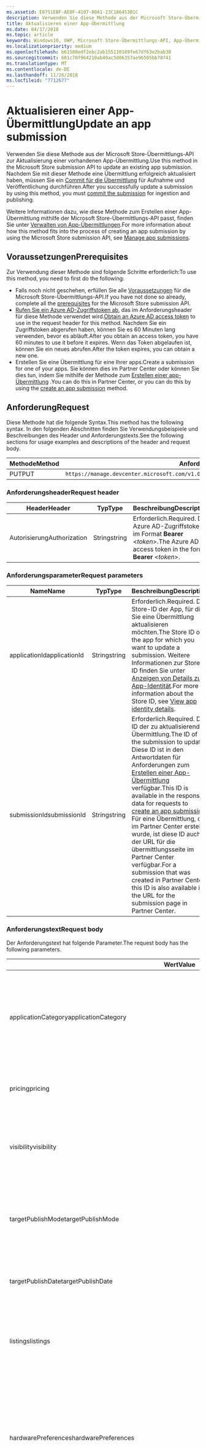 ```yaml
---
ms.assetid: E8751EBF-AE0F-4107-80A1-23C186453B1C
description: Verwenden Sie diese Methode aus der Microsoft Store-Übermittlungs-API zur Aktualisierung einer vorhandenen App-Übermittlung.
title: Aktualisieren einer App-Übermittlung
ms.date: 04/17/2018
ms.topic: article
keywords: Windows10, UWP, Microsoft Store-Übermittlungs-API, App-Übermittlung, Aktualisieren
ms.localizationpriority: medium
ms.openlocfilehash: b61508edf2ebc2ab155110189fe67df63e2bab30
ms.sourcegitcommit: 681c70f964210ab49ac5d06357ae96505bb78741
ms.translationtype: MT
ms.contentlocale: de-DE
ms.lasthandoff: 11/26/2018
ms.locfileid: "7712677"
---
```

# <a name="update-an-app-submission"></a><span data-ttu-id="80536-104">Aktualisieren einer App-Übermittlung</span><span class="sxs-lookup"><span data-stu-id="80536-104">Update an app submission</span></span>

<span data-ttu-id="80536-105">Verwenden Sie diese Methode aus der Microsoft Store-Übermittlungs-API zur Aktualisierung einer vorhandenen App-Übermittlung.</span><span class="sxs-lookup"><span data-stu-id="80536-105">Use this method in the Microsoft Store submission API to update an existing app submission.</span></span> <span data-ttu-id="80536-106">Nachdem Sie mit dieser Methode eine Übermittlung erfolgreich aktualisiert haben, müssen Sie ein [Commit für die Übermittlung](commit-an-app-submission.md) für Aufnahme und Veröffentlichung durchführen.</span><span class="sxs-lookup"><span data-stu-id="80536-106">After you successfully update a submission by using this method, you must [commit the submission](commit-an-app-submission.md) for ingestion and publishing.</span></span>

<span data-ttu-id="80536-107">Weitere Informationen dazu, wie diese Methode zum Erstellen einer App-Übermittlung mithilfe der Microsoft Store-Übermittlungs-API passt, finden Sie unter [Verwalten von App-Übermittlungen](manage-app-submissions.md).</span><span class="sxs-lookup"><span data-stu-id="80536-107">For more information about how this method fits into the process of creating an app submission by using the Microsoft Store submission API, see [Manage app submissions](manage-app-submissions.md).</span></span>

## <a name="prerequisites"></a><span data-ttu-id="80536-108">Voraussetzungen</span><span class="sxs-lookup"><span data-stu-id="80536-108">Prerequisites</span></span>

<span data-ttu-id="80536-109">Zur Verwendung dieser Methode sind folgende Schritte erforderlich:</span><span class="sxs-lookup"><span data-stu-id="80536-109">To use this method, you need to first do the following:</span></span>

* <span data-ttu-id="80536-110">Falls noch nicht geschehen, erfüllen Sie alle [Voraussetzungen](create-and-manage-submissions-using-windows-store-services.md#prerequisites) für die Microsoft Store-Übermittlungs-API.</span><span class="sxs-lookup"><span data-stu-id="80536-110">If you have not done so already, complete all the [prerequisites](create-and-manage-submissions-using-windows-store-services.md#prerequisites) for the Microsoft Store submission API.</span></span>
* <span data-ttu-id="80536-111">[Rufen Sie ein Azure AD-Zugriffstoken ab](create-and-manage-submissions-using-windows-store-services.md#obtain-an-azure-ad-access-token), das im Anforderungsheader für diese Methode verwendet wird.</span><span class="sxs-lookup"><span data-stu-id="80536-111">[Obtain an Azure AD access token](create-and-manage-submissions-using-windows-store-services.md#obtain-an-azure-ad-access-token) to use in the request header for this method.</span></span> <span data-ttu-id="80536-112">Nachdem Sie ein Zugriffstoken abgerufen haben, können Sie es 60 Minuten lang verwenden, bevor es abläuft.</span><span class="sxs-lookup"><span data-stu-id="80536-112">After you obtain an access token, you have 60 minutes to use it before it expires.</span></span> <span data-ttu-id="80536-113">Wenn das Token abgelaufen ist, können Sie ein neues abrufen.</span><span class="sxs-lookup"><span data-stu-id="80536-113">After the token expires, you can obtain a new one.</span></span>
* <span data-ttu-id="80536-114">Erstellen Sie eine Übermittlung für eine Ihrer apps.</span><span class="sxs-lookup"><span data-stu-id="80536-114">Create a submission for one of your apps.</span></span> <span data-ttu-id="80536-115">Sie können dies im Partner Center oder können Sie dies tun, indem Sie mithilfe der Methode zum [Erstellen einer app-Übermittlung](create-an-app-submission.md) .</span><span class="sxs-lookup"><span data-stu-id="80536-115">You can do this in Partner Center, or you can do this by using the [create an app submission](create-an-app-submission.md) method.</span></span>

## <a name="request"></a><span data-ttu-id="80536-116">Anforderung</span><span class="sxs-lookup"><span data-stu-id="80536-116">Request</span></span>

<span data-ttu-id="80536-117">Diese Methode hat die folgende Syntax.</span><span class="sxs-lookup"><span data-stu-id="80536-117">This method has the following syntax.</span></span> <span data-ttu-id="80536-118">In den folgenden Abschnitten finden Sie Verwendungsbeispiele und Beschreibungen des Header und Anforderungstexts.</span><span class="sxs-lookup"><span data-stu-id="80536-118">See the following sections for usage examples and descriptions of the header and request body.</span></span>

| <span data-ttu-id="80536-119">Methode</span><span class="sxs-lookup"><span data-stu-id="80536-119">Method</span></span> | <span data-ttu-id="80536-120">Anforderungs-URI</span><span class="sxs-lookup"><span data-stu-id="80536-120">Request URI</span></span>                                                      |
|--------|------------------------------------------------------------------|
| <span data-ttu-id="80536-121">PUT</span><span class="sxs-lookup"><span data-stu-id="80536-121">PUT</span></span>   | ```https://manage.devcenter.microsoft.com/v1.0/my/applications/{applicationId}/submissions/{submissionId}  ``` |


### <a name="request-header"></a><span data-ttu-id="80536-122">Anforderungsheader</span><span class="sxs-lookup"><span data-stu-id="80536-122">Request header</span></span>

| <span data-ttu-id="80536-123">Header</span><span class="sxs-lookup"><span data-stu-id="80536-123">Header</span></span>        | <span data-ttu-id="80536-124">Typ</span><span class="sxs-lookup"><span data-stu-id="80536-124">Type</span></span>   | <span data-ttu-id="80536-125">Beschreibung</span><span class="sxs-lookup"><span data-stu-id="80536-125">Description</span></span>                                                                 |
|---------------|--------|-----------------------------------------------------------------------------|
| <span data-ttu-id="80536-126">Autorisierung</span><span class="sxs-lookup"><span data-stu-id="80536-126">Authorization</span></span> | <span data-ttu-id="80536-127">String</span><span class="sxs-lookup"><span data-stu-id="80536-127">string</span></span> | <span data-ttu-id="80536-128">Erforderlich.</span><span class="sxs-lookup"><span data-stu-id="80536-128">Required.</span></span> <span data-ttu-id="80536-129">Das Azure AD-Zugriffstoken im Format **Bearer** &lt;*token*&gt;.</span><span class="sxs-lookup"><span data-stu-id="80536-129">The Azure AD access token in the form **Bearer** &lt;*token*&gt;.</span></span> |


### <a name="request-parameters"></a><span data-ttu-id="80536-130">Anforderungsparameter</span><span class="sxs-lookup"><span data-stu-id="80536-130">Request parameters</span></span>

| <span data-ttu-id="80536-131">Name</span><span class="sxs-lookup"><span data-stu-id="80536-131">Name</span></span>        | <span data-ttu-id="80536-132">Typ</span><span class="sxs-lookup"><span data-stu-id="80536-132">Type</span></span>   | <span data-ttu-id="80536-133">Beschreibung</span><span class="sxs-lookup"><span data-stu-id="80536-133">Description</span></span>                                                                 |
|---------------|--------|-----------------------------------------------------------------------------|
| <span data-ttu-id="80536-134">applicationId</span><span class="sxs-lookup"><span data-stu-id="80536-134">applicationId</span></span> | <span data-ttu-id="80536-135">String</span><span class="sxs-lookup"><span data-stu-id="80536-135">string</span></span> | <span data-ttu-id="80536-136">Erforderlich.</span><span class="sxs-lookup"><span data-stu-id="80536-136">Required.</span></span> <span data-ttu-id="80536-137">Die Store-ID der App, für die Sie eine Übermittlung aktualisieren möchten.</span><span class="sxs-lookup"><span data-stu-id="80536-137">The Store ID of the app for which you want to update a submission.</span></span> <span data-ttu-id="80536-138">Weitere Informationen zur Store-ID finden Sie unter [Anzeigen von Details zur App-Identität](https://msdn.microsoft.com/windows/uwp/publish/view-app-identity-details).</span><span class="sxs-lookup"><span data-stu-id="80536-138">For more information about the Store ID, see [View app identity details](https://msdn.microsoft.com/windows/uwp/publish/view-app-identity-details).</span></span>  |
| <span data-ttu-id="80536-139">submissionId</span><span class="sxs-lookup"><span data-stu-id="80536-139">submissionId</span></span> | <span data-ttu-id="80536-140">String</span><span class="sxs-lookup"><span data-stu-id="80536-140">string</span></span> | <span data-ttu-id="80536-141">Erforderlich.</span><span class="sxs-lookup"><span data-stu-id="80536-141">Required.</span></span> <span data-ttu-id="80536-142">Die ID der zu aktualisierenden Übermittlung.</span><span class="sxs-lookup"><span data-stu-id="80536-142">The ID of the submission to update.</span></span> <span data-ttu-id="80536-143">Diese ID ist in den Antwortdaten für Anforderungen zum [Erstellen einer App-Übermittlung](create-an-app-submission.md) verfügbar.</span><span class="sxs-lookup"><span data-stu-id="80536-143">This ID is available in the response data for requests to [create an app submission](create-an-app-submission.md).</span></span> <span data-ttu-id="80536-144">Für eine Übermittlung, die im Partner Center erstellt wurde, ist diese ID auch in der URL für die übermittlungsseite im Partner Center verfügbar.</span><span class="sxs-lookup"><span data-stu-id="80536-144">For a submission that was created in Partner Center, this ID is also available in the URL for the submission page in Partner Center.</span></span>  |


### <a name="request-body"></a><span data-ttu-id="80536-145">Anforderungstext</span><span class="sxs-lookup"><span data-stu-id="80536-145">Request body</span></span>

<span data-ttu-id="80536-146">Der Anforderungstext hat folgende Parameter.</span><span class="sxs-lookup"><span data-stu-id="80536-146">The request body has the following parameters.</span></span>

| <span data-ttu-id="80536-147">Wert</span><span class="sxs-lookup"><span data-stu-id="80536-147">Value</span></span>      | <span data-ttu-id="80536-148">Typ</span><span class="sxs-lookup"><span data-stu-id="80536-148">Type</span></span>   | <span data-ttu-id="80536-149">Beschreibung</span><span class="sxs-lookup"><span data-stu-id="80536-149">Description</span></span>                                                                                                                                                                                                                                                                         |
|------------|--------|----------------------------------------------------------------------------------------------------------------------------------------------------------------------------------------------------------------------------------------------------------------------------------------|
| <span data-ttu-id="80536-150">applicationCategory</span><span class="sxs-lookup"><span data-stu-id="80536-150">applicationCategory</span></span>           | <span data-ttu-id="80536-151">string</span><span class="sxs-lookup"><span data-stu-id="80536-151">string</span></span>  |   <span data-ttu-id="80536-152">Eine Zeichenfolge, die [Kategorie und/oder Unterkategorie](https://msdn.microsoft.com/windows/uwp/publish/category-and-subcategory-table) für Ihre App angibt.</span><span class="sxs-lookup"><span data-stu-id="80536-152">A string that specifies the [category and/or subcategory](https://msdn.microsoft.com/windows/uwp/publish/category-and-subcategory-table) for your app.</span></span> <span data-ttu-id="80536-153">Kategorien und Unterkategorien werden mit einem Unterstrich "_" zu einer einzigen Zeichenfolge zusammengefasst, z.B. **BooksAndReference_EReader**.</span><span class="sxs-lookup"><span data-stu-id="80536-153">Categories and subcategories are combined into a single string with the underscore '_' character, such as **BooksAndReference_EReader**.</span></span>      |  
| <span data-ttu-id="80536-154">pricing</span><span class="sxs-lookup"><span data-stu-id="80536-154">pricing</span></span>           |  <span data-ttu-id="80536-155">object</span><span class="sxs-lookup"><span data-stu-id="80536-155">object</span></span>  | <span data-ttu-id="80536-156">Ein Objekt, das Preisinfos für die App enthält.</span><span class="sxs-lookup"><span data-stu-id="80536-156">An object that contains pricing info for the app.</span></span> <span data-ttu-id="80536-157">Weitere Informationen finden Sie im Abschnitt [Preisressource](manage-app-submissions.md#pricing-object).</span><span class="sxs-lookup"><span data-stu-id="80536-157">For more information, see the [Pricing resource](manage-app-submissions.md#pricing-object) section.</span></span>       |   
| <span data-ttu-id="80536-158">visibility</span><span class="sxs-lookup"><span data-stu-id="80536-158">visibility</span></span>           |  <span data-ttu-id="80536-159">string</span><span class="sxs-lookup"><span data-stu-id="80536-159">string</span></span>  |  <span data-ttu-id="80536-160">Die Sichtbarkeit der App.</span><span class="sxs-lookup"><span data-stu-id="80536-160">The visibility of the app.</span></span> <span data-ttu-id="80536-161">Folgende Werte sind möglich:</span><span class="sxs-lookup"><span data-stu-id="80536-161">This can be one of the following values:</span></span> <ul><li><span data-ttu-id="80536-162">Hidden</span><span class="sxs-lookup"><span data-stu-id="80536-162">Hidden</span></span></li><li><span data-ttu-id="80536-163">Public</span><span class="sxs-lookup"><span data-stu-id="80536-163">Public</span></span></li><li><span data-ttu-id="80536-164">Private</span><span class="sxs-lookup"><span data-stu-id="80536-164">Private</span></span></li><li><span data-ttu-id="80536-165">NotSet</span><span class="sxs-lookup"><span data-stu-id="80536-165">NotSet</span></span></li></ul>       |   
| <span data-ttu-id="80536-166">targetPublishMode</span><span class="sxs-lookup"><span data-stu-id="80536-166">targetPublishMode</span></span>           | <span data-ttu-id="80536-167">string</span><span class="sxs-lookup"><span data-stu-id="80536-167">string</span></span>  | <span data-ttu-id="80536-168">Der Publish-Modus für die Übermittlung.</span><span class="sxs-lookup"><span data-stu-id="80536-168">The publish mode for the submission.</span></span> <span data-ttu-id="80536-169">Folgende Werte sind möglich:</span><span class="sxs-lookup"><span data-stu-id="80536-169">This can be one of the following values:</span></span> <ul><li><span data-ttu-id="80536-170">Immediate</span><span class="sxs-lookup"><span data-stu-id="80536-170">Immediate</span></span></li><li><span data-ttu-id="80536-171">Manual</span><span class="sxs-lookup"><span data-stu-id="80536-171">Manual</span></span></li><li><span data-ttu-id="80536-172">SpecificDate</span><span class="sxs-lookup"><span data-stu-id="80536-172">SpecificDate</span></span></li></ul> |
| <span data-ttu-id="80536-173">targetPublishDate</span><span class="sxs-lookup"><span data-stu-id="80536-173">targetPublishDate</span></span>           | <span data-ttu-id="80536-174">string</span><span class="sxs-lookup"><span data-stu-id="80536-174">string</span></span>  | <span data-ttu-id="80536-175">Das Veröffentlichungsdatum der Übermittlung im ISO 8601-Format, wenn *TargetPublishMode* den Wert SpecificDate hat.</span><span class="sxs-lookup"><span data-stu-id="80536-175">The publish date for the submission in ISO 8601 format, if the *targetPublishMode* is set to SpecificDate.</span></span>  |  
| <span data-ttu-id="80536-176">listings</span><span class="sxs-lookup"><span data-stu-id="80536-176">listings</span></span>           |   <span data-ttu-id="80536-177">object</span><span class="sxs-lookup"><span data-stu-id="80536-177">object</span></span>  |  <span data-ttu-id="80536-178">Ein Wörterbuch von Schlüssel-Wert-Paaren, wobei ein Schlüssel ein Ländercode und ein Wert eine [Eintragsressourcen](manage-app-submissions.md#listing-object)-Objekt ist, das Eintragsinfos für die App enthält.</span><span class="sxs-lookup"><span data-stu-id="80536-178">A dictionary of key and value pairs, where each key is a country code and each value is a [Listing resource](manage-app-submissions.md#listing-object) object that contains listing info for the app.</span></span>       |   
| <span data-ttu-id="80536-179">hardwarePreferences</span><span class="sxs-lookup"><span data-stu-id="80536-179">hardwarePreferences</span></span>           |  <span data-ttu-id="80536-180">array</span><span class="sxs-lookup"><span data-stu-id="80536-180">array</span></span>  |   <span data-ttu-id="80536-181">Ein Array von Zeichenfolgen, die die [Hardwareeinstellungen](https://msdn.microsoft.com/windows/uwp/publish/enter-app-properties#hardware_preferences) für die App definieren.</span><span class="sxs-lookup"><span data-stu-id="80536-181">An array of strings that define the [hardware preferences](https://msdn.microsoft.com/windows/uwp/publish/enter-app-properties#hardware_preferences) for your app.</span></span> <span data-ttu-id="80536-182">Folgende Werte sind möglich:</span><span class="sxs-lookup"><span data-stu-id="80536-182">This can be one of the following values:</span></span> <ul><li><span data-ttu-id="80536-183">Touch</span><span class="sxs-lookup"><span data-stu-id="80536-183">Touch</span></span></li><li><span data-ttu-id="80536-184">Keyboard</span><span class="sxs-lookup"><span data-stu-id="80536-184">Keyboard</span></span></li><li><span data-ttu-id="80536-185">Mouse</span><span class="sxs-lookup"><span data-stu-id="80536-185">Mouse</span></span></li><li><span data-ttu-id="80536-186">Camera</span><span class="sxs-lookup"><span data-stu-id="80536-186">Camera</span></span></li><li><span data-ttu-id="80536-187">NfcHce</span><span class="sxs-lookup"><span data-stu-id="80536-187">NfcHce</span></span></li><li><span data-ttu-id="80536-188">Nfc</span><span class="sxs-lookup"><span data-stu-id="80536-188">Nfc</span></span></li><li><span data-ttu-id="80536-189">BluetoothLE</span><span class="sxs-lookup"><span data-stu-id="80536-189">BluetoothLE</span></span></li><li><span data-ttu-id="80536-190">Telephony</span><span class="sxs-lookup"><span data-stu-id="80536-190">Telephony</span></span></li></ul>     |   
| <span data-ttu-id="80536-191">automaticBackupEnabled</span><span class="sxs-lookup"><span data-stu-id="80536-191">automaticBackupEnabled</span></span>           |  <span data-ttu-id="80536-192">boolean</span><span class="sxs-lookup"><span data-stu-id="80536-192">boolean</span></span>  |   <span data-ttu-id="80536-193">Gibt an, ob Windows die App-Daten in automatische Sicherungen auf OneDrive aufnehmen können.</span><span class="sxs-lookup"><span data-stu-id="80536-193">Indicates whether Windows can include your app's data in automatic backups to OneDrive.</span></span> <span data-ttu-id="80536-194">Weitere Informationen finden Sie unter [App-Deklarationen](https://msdn.microsoft.com/windows/uwp/publish/app-declarations).</span><span class="sxs-lookup"><span data-stu-id="80536-194">For more information, see [App declarations](https://msdn.microsoft.com/windows/uwp/publish/app-declarations).</span></span>   |   
| <span data-ttu-id="80536-195">canInstallOnRemovableMedia</span><span class="sxs-lookup"><span data-stu-id="80536-195">canInstallOnRemovableMedia</span></span>           |  <span data-ttu-id="80536-196">boolean</span><span class="sxs-lookup"><span data-stu-id="80536-196">boolean</span></span>  |   <span data-ttu-id="80536-197">Gibt an, ob Kunden die App auf Wechselmedien installieren können.</span><span class="sxs-lookup"><span data-stu-id="80536-197">Indicates whether customers can install your app to removable storage.</span></span> <span data-ttu-id="80536-198">Weitere Informationen finden Sie unter [App-Deklarationen](https://msdn.microsoft.com/windows/uwp/publish/app-declarations).</span><span class="sxs-lookup"><span data-stu-id="80536-198">For more information, see [App declarations](https://msdn.microsoft.com/windows/uwp/publish/app-declarations).</span></span>     |   
| <span data-ttu-id="80536-199">isGameDvrEnabled</span><span class="sxs-lookup"><span data-stu-id="80536-199">isGameDvrEnabled</span></span>           |  <span data-ttu-id="80536-200">boolean</span><span class="sxs-lookup"><span data-stu-id="80536-200">boolean</span></span> |   <span data-ttu-id="80536-201">Gibt an, ob game DVR für die App aktiviert ist.</span><span class="sxs-lookup"><span data-stu-id="80536-201">Indicates whether game DVR is enabled for the app.</span></span>    |   
| <span data-ttu-id="80536-202">gamingOptions</span><span class="sxs-lookup"><span data-stu-id="80536-202">gamingOptions</span></span>           |  <span data-ttu-id="80536-203">Objekt</span><span class="sxs-lookup"><span data-stu-id="80536-203">object</span></span> |   <span data-ttu-id="80536-204">Ein Array mit einer [Spieloptionenressource](manage-app-submissions.md#gaming-options-object), die spielbezogene Einstellungen für die App definiert.</span><span class="sxs-lookup"><span data-stu-id="80536-204">An array that contains one [gaming options resource](manage-app-submissions.md#gaming-options-object) that defines game-related settings for the app.</span></span>     |   
| <span data-ttu-id="80536-205">hasExternalInAppProducts</span><span class="sxs-lookup"><span data-stu-id="80536-205">hasExternalInAppProducts</span></span>           |     <span data-ttu-id="80536-206">Boolescher Wert</span><span class="sxs-lookup"><span data-stu-id="80536-206">boolean</span></span>          |   <span data-ttu-id="80536-207">Gibt an, ob die App Benutzern Käufe außerhalb des Microsoft Store-e-Commerce-Systems gestattet.</span><span class="sxs-lookup"><span data-stu-id="80536-207">Indicates whether your app allows users to make purchase outside the Microsoft Store commerce system.</span></span> <span data-ttu-id="80536-208">Weitere Informationen finden Sie unter [App-Deklarationen](https://msdn.microsoft.com/windows/uwp/publish/app-declarations).</span><span class="sxs-lookup"><span data-stu-id="80536-208">For more information, see [App declarations](https://msdn.microsoft.com/windows/uwp/publish/app-declarations).</span></span>     |   
| <span data-ttu-id="80536-209">meetAccessibilityGuidelines</span><span class="sxs-lookup"><span data-stu-id="80536-209">meetAccessibilityGuidelines</span></span>           |    <span data-ttu-id="80536-210">boolean</span><span class="sxs-lookup"><span data-stu-id="80536-210">boolean</span></span>           |  <span data-ttu-id="80536-211">Gibt an, ob getestet wurde, ob die App die Richtlinien zur Barrierefreiheit erfüllt.</span><span class="sxs-lookup"><span data-stu-id="80536-211">Indicates whether your app has been tested to meet accessibility guidelines.</span></span> <span data-ttu-id="80536-212">Weitere Informationen finden Sie unter [App-Deklarationen](https://msdn.microsoft.com/windows/uwp/publish/app-declarations).</span><span class="sxs-lookup"><span data-stu-id="80536-212">For more information, see [App declarations](https://msdn.microsoft.com/windows/uwp/publish/app-declarations).</span></span>      |   
| <span data-ttu-id="80536-213">notesForCertification</span><span class="sxs-lookup"><span data-stu-id="80536-213">notesForCertification</span></span>           |  <span data-ttu-id="80536-214">string</span><span class="sxs-lookup"><span data-stu-id="80536-214">string</span></span>  |   <span data-ttu-id="80536-215">Enthält [Hinweise zur Zertifizierung](https://msdn.microsoft.com/windows/uwp/publish/notes-for-certification) für Ihre App.</span><span class="sxs-lookup"><span data-stu-id="80536-215">Contains [notes for certification](https://msdn.microsoft.com/windows/uwp/publish/notes-for-certification) for your app.</span></span>    |    
| <span data-ttu-id="80536-216">applicationPackages</span><span class="sxs-lookup"><span data-stu-id="80536-216">applicationPackages</span></span>           |   <span data-ttu-id="80536-217">array</span><span class="sxs-lookup"><span data-stu-id="80536-217">array</span></span>  | <span data-ttu-id="80536-218">Enthält Objekte, die Details über die einzelnen Pakete der Übermittlung bereitstellen.</span><span class="sxs-lookup"><span data-stu-id="80536-218">Contains objects that provide details about each package in the submission.</span></span> <span data-ttu-id="80536-219">Weitere Informationen finden Sie unten im Abschnitt [Anwendungspaket](manage-app-submissions.md#application-package-object).</span><span class="sxs-lookup"><span data-stu-id="80536-219">For more information, see the [Application package](manage-app-submissions.md#application-package-object) section.</span></span> <span data-ttu-id="80536-220">Beim Aufruf dieser Methode zur Aktualisierung einer App-Übermittlung sind im Antworttext nur die *fileName*-, *fileStatus*-, *minimumDirectXVersion*- und *minimumSystemRam*-Werte dieser Objekte erforderlich.</span><span class="sxs-lookup"><span data-stu-id="80536-220">When calling this method to update an app submission, only the *fileName*, *fileStatus*, *minimumDirectXVersion*, and *minimumSystemRam* values of these objects are required in the request body.</span></span> <span data-ttu-id="80536-221">Die anderen Werte werden von Partner Center aufgefüllt.</span><span class="sxs-lookup"><span data-stu-id="80536-221">The other values are populated by Partner Center.</span></span>   |    
| <span data-ttu-id="80536-222">packageDeliveryOptions</span><span class="sxs-lookup"><span data-stu-id="80536-222">packageDeliveryOptions</span></span>    | <span data-ttu-id="80536-223">object</span><span class="sxs-lookup"><span data-stu-id="80536-223">object</span></span>  | <span data-ttu-id="80536-224">Enthält den schrittweisen Paketrollout sowie erforderliche Einstellungen für die Übermittlung.</span><span class="sxs-lookup"><span data-stu-id="80536-224">Contains gradual package rollout and mandatory update settings for the submission.</span></span> <span data-ttu-id="80536-225">Weitere Informationen finden Sie unter [options-Objekt für die Paketübermittlung](manage-app-submissions.md#package-delivery-options-object).</span><span class="sxs-lookup"><span data-stu-id="80536-225">For more information, see [Package delivery options object](manage-app-submissions.md#package-delivery-options-object).</span></span>  |
| <span data-ttu-id="80536-226">enterpriseLicensing</span><span class="sxs-lookup"><span data-stu-id="80536-226">enterpriseLicensing</span></span>           |  <span data-ttu-id="80536-227">string</span><span class="sxs-lookup"><span data-stu-id="80536-227">string</span></span>  |  <span data-ttu-id="80536-228">Einer der [Werte für Enterprise-Lizenzierung](manage-app-submissions.md#enterprise-licensing), die das Verhalten der Enterprise-Lizenzierung für die App angeben.</span><span class="sxs-lookup"><span data-stu-id="80536-228">One of the [enterprise licensing values](manage-app-submissions.md#enterprise-licensing) values that indicate the enterprise licensing behavior for the app.</span></span>  |    
| <span data-ttu-id="80536-229">allowMicrosftDecideAppAvailabilityToFutureDeviceFamilies</span><span class="sxs-lookup"><span data-stu-id="80536-229">allowMicrosftDecideAppAvailabilityToFutureDeviceFamilies</span></span>           |  <span data-ttu-id="80536-230">boolean</span><span class="sxs-lookup"><span data-stu-id="80536-230">boolean</span></span>   |  <span data-ttu-id="80536-231">Gibt an, ob Microsoft [die App für zukünftige Windows10-Gerätefamilien verfügbar machen](https://msdn.microsoft.com/windows/uwp/publish/set-app-pricing-and-availability#windows-10-device-families) darf.</span><span class="sxs-lookup"><span data-stu-id="80536-231">Indicates whether Microsoft is allowed to [make the app available to future Windows 10 device families](https://msdn.microsoft.com/windows/uwp/publish/set-app-pricing-and-availability#windows-10-device-families).</span></span>    |    
| <span data-ttu-id="80536-232">allowTargetFutureDeviceFamilies</span><span class="sxs-lookup"><span data-stu-id="80536-232">allowTargetFutureDeviceFamilies</span></span>           | <span data-ttu-id="80536-233">boolean</span><span class="sxs-lookup"><span data-stu-id="80536-233">boolean</span></span>   |  <span data-ttu-id="80536-234">Gibt an, ob die App [auf zukünftige Windows10-Gerätefamilien abzielen](https://msdn.microsoft.com/windows/uwp/publish/set-app-pricing-and-availability#windows-10-device-families) darf.</span><span class="sxs-lookup"><span data-stu-id="80536-234">Indicates whether your app is allowed to [target future Windows 10 device families](https://msdn.microsoft.com/windows/uwp/publish/set-app-pricing-and-availability#windows-10-device-families).</span></span>     |   
| <span data-ttu-id="80536-235">trailers</span><span class="sxs-lookup"><span data-stu-id="80536-235">trailers</span></span>           |  <span data-ttu-id="80536-236">Array</span><span class="sxs-lookup"><span data-stu-id="80536-236">array</span></span> |   <span data-ttu-id="80536-237">Ein Array mit [Trailerressourcen](manage-app-submissions.md#trailer-object), die Videotrailer für den App-Eintrag darstellen.</span><span class="sxs-lookup"><span data-stu-id="80536-237">An array that contains up to [trailer resources](manage-app-submissions.md#trailer-object) that represent video trailers for the app listing.</span></span>   |   


### <a name="request-example"></a><span data-ttu-id="80536-238">Anforderungsbeispiel</span><span class="sxs-lookup"><span data-stu-id="80536-238">Request example</span></span>

<span data-ttu-id="80536-239">Im folgenden Beispiel wird die Aktualisierung einer App-Übermittlung veranschaulicht.</span><span class="sxs-lookup"><span data-stu-id="80536-239">The following example demonstrates how to update an app submission.</span></span>

```json
PUT https://manage.devcenter.microsoft.com/v1.0/my/applications/9NBLGGH4R315/submissions/1152921504621230023 HTTP/1.1
Authorization: Bearer <your access token>
Content-Type: application/json
{
  "applicationCategory": "BooksAndReference_EReader",
  "pricing": {
    "trialPeriod": "FifteenDays",
    "marketSpecificPricings": {},
    "sales": [],
    "priceId": "Tier2"
  },
  "visibility": "Public",
  "targetPublishMode": "Manual",
  "targetPublishDate": "1601-01-01T00:00:00Z",
  "listings": {
    "en-us": {
      "baseListing": {
        "copyrightAndTrademarkInfo": "",
        "keywords": [
              "epub"
            ],
        "licenseTerms": "",
        "privacyPolicy": "",
        "supportContact": "",
        "websiteUrl": "",
        "description": "Description",
        "features": [
              "Free ebook reader"
            ],
        "releaseNotes": "",
        "images": [
          {
            "fileName": "contoso.png",
            "fileStatus": "Uploaded",
            "id": "1152921504672272757",
            "imageType": "Screenshot"
          }
        ],
        "recommendedHardware": [],
        "title": "Contoso ebook reader"
      },
      "platformOverrides": {
        "Windows81": {
          "description": "Ebook reader for Windows 8.1"
        }
      }
    }
  },
  "hardwarePreferences": [
    "Touch"
  ],
  "automaticBackupEnabled": false,
  "canInstallOnRemovableMedia": true,
  "isGameDvrEnabled": false,
  "gamingOptions": [],
  "hasExternalInAppProducts": false,
  "meetAccessibilityGuidelines": true,
  "notesForCertification": "",
  "applicationPackages": [
    {
      "fileName": "contoso_app.appx",
      "fileStatus": "PendingUpload",
      "minimumDirectXVersion": "None",
      "minimumSystemRam": "None"
    }
  ],
  "packageDeliveryOptions": {
    "packageRollout": {
        "isPackageRollout": false,
        "packageRolloutPercentage": 0.0,
        "packageRolloutStatus": "PackageRolloutNotStarted",
        "fallbackSubmissionId": "0"
    },
    "isMandatoryUpdate": false,
    "mandatoryUpdateEffectiveDate": "1601-01-01T00:00:00.0000000Z"
  },
  "enterpriseLicensing": "Online",
  "allowMicrosoftDecideAppAvailabilityToFutureDeviceFamilies": true,
  "allowTargetFutureDeviceFamilies": {
    "Desktop": false,
    "Mobile": true,
    "Holographic": true,
    "Xbox": false,
    "Team": true
  },
  "trailers": []
}
```

## <a name="response"></a><span data-ttu-id="80536-240">Antwort</span><span class="sxs-lookup"><span data-stu-id="80536-240">Response</span></span>

<span data-ttu-id="80536-241">Das folgende Beispiel veranschaulicht den JSON-Antworttext für einen erfolgreichen Aufruf dieser Methode.</span><span class="sxs-lookup"><span data-stu-id="80536-241">The following example demonstrates the JSON response body for a successful call to this method.</span></span> <span data-ttu-id="80536-242">Der Antworttext enthält Informationen zur aktualisierten Übermittlung.</span><span class="sxs-lookup"><span data-stu-id="80536-242">The response body contains information about the updated submission.</span></span> <span data-ttu-id="80536-243">Weitere Informationen zu den Werten im Antworttext finden Sie unter [App-Übermittlungsressource](manage-app-submissions.md#app-submission-object).</span><span class="sxs-lookup"><span data-stu-id="80536-243">For more details about the values in the response body, see [App submission resource](manage-app-submissions.md#app-submission-object).</span></span>

```json
{
  "id": "1152921504621243540",
  "applicationCategory": "BooksAndReference_EReader",
  "pricing": {
    "trialPeriod": "FifteenDays",
    "marketSpecificPricings": {},
    "sales": [],
    "priceId": "Tier2"
  },
  "visibility": "Public",
  "targetPublishMode": "Manual",
  "targetPublishDate": "1601-01-01T00:00:00Z",
  "listings": {
    "en-us": {
      "baseListing": {
        "copyrightAndTrademarkInfo": "",
        "keywords": [
           "epub"
        ],
        "licenseTerms": "",
        "privacyPolicy": "",
        "supportContact": "",
        "websiteUrl": "",
        "description": "Description",
        "features": [
          "Free ebook reader"
        ],
        "releaseNotes": "",
        "images": [
          {
            "fileName": "contoso.png",
            "fileStatus": "Uploaded",
            "id": "1152921504672272757",
            "imageType": "Screenshot"
          }
        ],
        "recommendedHardware": [],
        "title": "Contoso ebook reader"
      },
      "platformOverrides": {
        "Windows81": {
          "description": "Ebook reader for Windows 8.1",
        }
      }
    }
  },
  "hardwarePreferences": [
    "Touch"
  ],
  "automaticBackupEnabled": false,
  "canInstallOnRemovableMedia": true,
  "isGameDvrEnabled": false,
  "gamingOptions": [],
  "hasExternalInAppProducts": false,
  "meetAccessibilityGuidelines": true,
  "notesForCertification": "",
  "status": "PendingCommit",
  "statusDetails": {
    "errors": [],
    "warnings": [],
    "certificationReports": []
  },
  "fileUploadUrl": "https://productingestionbin1.blob.core.windows.net/ingestion/387a9ea8-a412-43a9-8fb3-a38d03eb483d?sv=2014-02-14&sr=b&sig=sdd12JmoaT6BhvC%2BZUrwRweA%2Fkvj%2BEBCY09C2SZZowg%3D&se=2016-06-17T18:32:26Z&sp=rwl",
  "applicationPackages": [
    {
      "fileName": "contoso_app.appx",
      "fileStatus": "PendingUpload",
      "id": "1152921504620138797",
      "version": "1.0.0.0",
      "architecture": "ARM",
      "languages": [
        "en-US"
      ],
      "capabilities": [
        "ID_RESOLUTION_HD720P",
        "ID_RESOLUTION_WVGA",
        "ID_RESOLUTION_WXGA"
      ],
      "minimumDirectXVersion": "None",
      "minimumSystemRam": "None",
      "targetDeviceFamilies": [
        "Windows.Mobile min version 10.0.10240.0"
      ]
    }
  ],
  "packageDeliveryOptions": {
    "packageRollout": {
        "isPackageRollout": false,
        "packageRolloutPercentage": 0.0,
        "packageRolloutStatus": "PackageRolloutNotStarted",
        "fallbackSubmissionId": "0"
    },
    "isMandatoryUpdate": false,
    "mandatoryUpdateEffectiveDate": "1601-01-01T00:00:00.0000000Z"
  },
  "enterpriseLicensing": "Online",
  "allowMicrosoftDecideAppAvailabilityToFutureDeviceFamilies": true,
  "allowTargetFutureDeviceFamilies": {
    "Desktop": false,
    "Mobile": true,
    "Holographic": true,
    "Xbox": false,
    "Team": true
  },
  "friendlyName": "Submission 2",
  "trailers": []
}
```

## <a name="error-codes"></a><span data-ttu-id="80536-244">Fehlercodes</span><span class="sxs-lookup"><span data-stu-id="80536-244">Error codes</span></span>

<span data-ttu-id="80536-245">Wenn die Anforderung nicht erfolgreich abgeschlossen werden kann, enthält die Antwort einen der folgenden HTTP-Fehlercodes.</span><span class="sxs-lookup"><span data-stu-id="80536-245">If the request cannot be successfully completed, the response will contain one of the following HTTP error codes.</span></span>

| <span data-ttu-id="80536-246">Fehlercode</span><span class="sxs-lookup"><span data-stu-id="80536-246">Error code</span></span> |  <span data-ttu-id="80536-247">Beschreibung</span><span class="sxs-lookup"><span data-stu-id="80536-247">Description</span></span>   |
|--------|------------------|
| <span data-ttu-id="80536-248">400</span><span class="sxs-lookup"><span data-stu-id="80536-248">400</span></span>  | <span data-ttu-id="80536-249">Die Übermittlung konnte nicht aktualisiert werden, da die Anforderung ungültig ist.</span><span class="sxs-lookup"><span data-stu-id="80536-249">The submission could not be updated because the request is invalid.</span></span> |
| <span data-ttu-id="80536-250">409</span><span class="sxs-lookup"><span data-stu-id="80536-250">409</span></span>  | <span data-ttu-id="80536-251">Die Übermittlung konnte im aktuellen Zustand der app nicht aktualisiert werden, oder die app verwendet ein Partner Center-Feature, das [derzeit nicht von der Microsoft Store-Übermittlungs-API unterstützt](create-and-manage-submissions-using-windows-store-services.md#not_supported)wird.</span><span class="sxs-lookup"><span data-stu-id="80536-251">The submission could not be updated because of the current state of the app, or the app uses a Partner Center feature that is [currently not supported by the Microsoft Store submission API](create-and-manage-submissions-using-windows-store-services.md#not_supported).</span></span> |   


## <a name="related-topics"></a><span data-ttu-id="80536-252">Verwandte Themen</span><span class="sxs-lookup"><span data-stu-id="80536-252">Related topics</span></span>

* [<span data-ttu-id="80536-253">Erstellen und Verwalten von Übermittlungen mit Microsoft Store-Diensten</span><span class="sxs-lookup"><span data-stu-id="80536-253">Create and manage submissions using Microsoft Store services</span></span>](create-and-manage-submissions-using-windows-store-services.md)
* [<span data-ttu-id="80536-254">Abrufen einer App-Übermittlung</span><span class="sxs-lookup"><span data-stu-id="80536-254">Get an app submission</span></span>](get-an-app-submission.md)
* [<span data-ttu-id="80536-255">Erstellen einer App-Übermittlung</span><span class="sxs-lookup"><span data-stu-id="80536-255">Create an app submission</span></span>](create-an-app-submission.md)
* [<span data-ttu-id="80536-256">Ausführen eines Commit für eine App-Übermittlung</span><span class="sxs-lookup"><span data-stu-id="80536-256">Commit an app submission</span></span>](commit-an-app-submission.md)
* [<span data-ttu-id="80536-257">Löschen einer App-Übermittlung</span><span class="sxs-lookup"><span data-stu-id="80536-257">Delete an app submission</span></span>](delete-an-app-submission.md)
* [<span data-ttu-id="80536-258">Abrufen des Status einer App-Übermittlung</span><span class="sxs-lookup"><span data-stu-id="80536-258">Get the status of an app submission</span></span>](get-status-for-an-app-submission.md)

